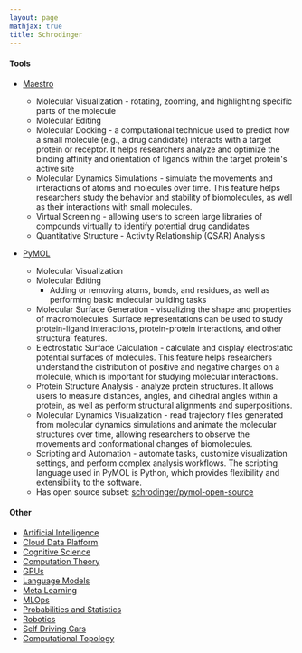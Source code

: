 ```yaml
---
layout: page
mathjax: true
title: Schrodinger
---
```

#### Tools
* [Maestro](https://www.schrodinger.com/products/maestro)
  * Molecular Visualization - rotating, zooming, and highlighting specific parts of the molecule
  * Molecular Editing
  * Molecular Docking - a computational technique used to predict how a small molecule (e.g., a drug candidate) interacts with a target protein or receptor. It helps researchers analyze and optimize the binding affinity and orientation of ligands within the target protein's active site
  * Molecular Dynamics Simulations - simulate the movements and interactions of atoms and molecules over time. This feature helps researchers study the behavior and stability of biomolecules, as well as their interactions with small molecules.
  * Virtual Screening - allowing users to screen large libraries of compounds virtually to identify potential drug candidates
  * Quantitative Structure - Activity Relationship (QSAR) Analysis

* [PyMOL](https://pymol.org/2/)
  * Molecular Visualization
  * Molecular Editing
    * Adding or removing atoms, bonds, and residues, as well as performing basic molecular building tasks
  * Molecular Surface Generation - visualizing the shape and properties of macromolecules. Surface representations can be used to study protein-ligand interactions, protein-protein interactions, and other structural features.
  * Electrostatic Surface Calculation - calculate and display electrostatic potential surfaces of molecules. This feature helps researchers understand the distribution of positive and negative charges on a molecule, which is important for studying molecular interactions.
  * Protein Structure Analysis - analyze protein structures. It allows users to measure distances, angles, and dihedral angles within a protein, as well as perform structural alignments and superpositions.
  * Molecular Dynamics Visualization - read trajectory files generated from molecular dynamics simulations and animate the molecular structures over time, allowing researchers to observe the movements and conformational changes of biomolecules.
  * Scripting and Automation - automate tasks, customize visualization settings, and perform complex analysis workflows. The scripting language used in PyMOL is Python, which provides flexibility and extensibility to the software.
  * Has open source subset: [schrodinger/pymol-open-source](https://github.com/schrodinger/pymol-open-source)


#### Other
* [Artificial Intelligence](/artificial_intelligence)
* [Cloud Data Platform](/cloud_data_platform)
* [Cognitive Science](/cognitive_science)
* [Computation Theory](/computation_theory)
* [GPUs](/gpus)
* [Language Models](/language_models)
* [Meta Learning](/meta_learning)
* [MLOps](/mlops)
* [Probabilities and Statistics](/probabilities_and_statistics)
* [Robotics](/robotics)
* [Self Driving Cars](/self_driving_cars)
* [Computational Topology](/computational_topology)
